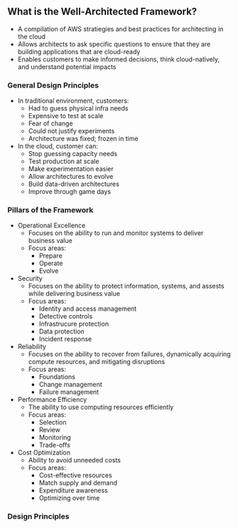 ## What is the Well-Architected Framework?
* A compilation of AWS stratiegies and best practices for architecting in the cloud
* Allows architects to ask specific questions to ensure that they are building applications that are cloud-ready
* Enables customers to make informed decisions, think cloud-natively, and understand potential impacts

### General Design Principles
* In traditional environment, customers:
    * Had to guess physical infra needs
    * Expensive to test at scale
    * Fear of change
    * Could not justify experiments
    * Architecture was fixed; frozen in time
* In the cloud, customer can:
    * Stop guessing capacity needs
    * Test production at scale
    * Make experimentation easier
    * Allow architectures to evolve
    * Build data-driven architectures
    * Improve through game days

### Pillars of the Framework
* Operational Excellence
    * Focuses on the ability to run and monitor systems to deliver business value
    * Focus areas:
        * Prepare
        * Operate
        * Evolve
* Security
    * Focuses on the ability to protect information, systems, and assests while delivering business value
    * Focus areas:
        * Identity and access management
        * Detective controls
        * Infrastrucure protection
        * Data protection
        * Incident response
* Reliability
    * Focuses on the ability to recover from failures, dynamically acquiring compute resources, and mitigating disruptions
    * Focus areas:
        * Foundations
        * Change management
        * Failure management
* Performance Efficiency
    * The ability to use computing resources efficiently
    * Focus areas:
        * Selection
        * Review
        * Monitoring
        * Trade-offs
* Cost Optimization
    * Ability to avoid unneeded costs
    * Focus areas:
        * Cost-effective resources
        * Match supply and demand
        * Expenditure awareness
        * Optimizing over time

### Design Principles
